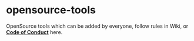 # opensource-tools
OpenSource tools which can be added by everyone, follow rules in Wiki, or [**Code of Conduct**](https://github.com/KaanGaming/opensource-tools/blob/master/CODE_OF_CONDUCT.md) here.

